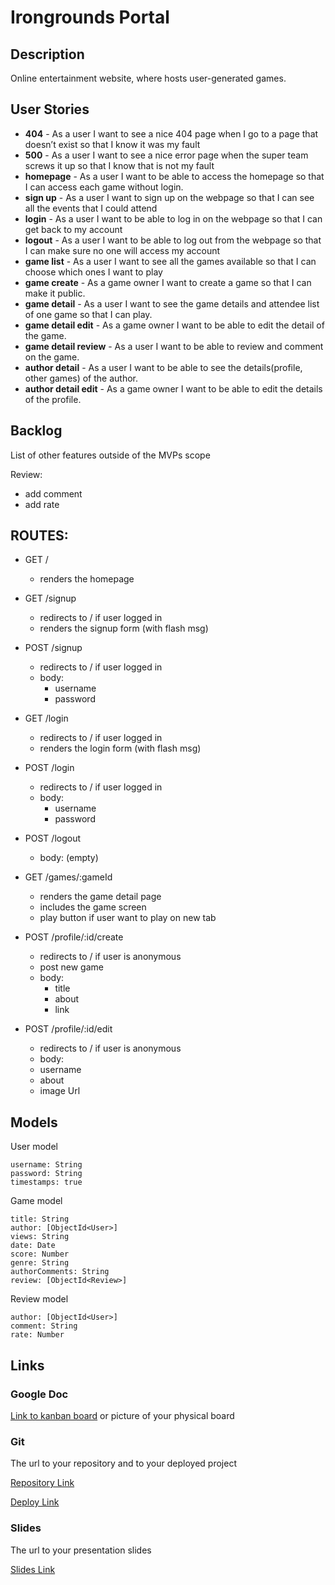 # Irongrounds Portal

## Description

Online entertainment website, where hosts user-generated games.
 
## User Stories

- **404** - As a user I want to see a nice 404 page when I go to a page that doesn’t exist so that I know it was my fault 
- **500** - As a user I want to see a nice error page when the super team screws it up so that I know that is not my fault
- **homepage** - As a user I want to be able to access the homepage so that I can access each game without login.
- **sign up** - As a user I want to sign up on the webpage so that I can see all the events that I could attend
- **login** - As a user I want to be able to log in on the webpage so that I can get back to my account
- **logout** - As a user I want to be able to log out from the webpage so that I can make sure no one will access my account
- **game list** - As a user I want to see all the games available so that I can choose which ones I want to play
- **game create** - As a game owner I want to create a game so that I can make it public.
- **game detail** - As a user I want to see the game details and attendee list of one game so that I can play.  
- **game detail edit** - As a game owner I want to be able to edit the detail of the game.
- **game detail review** - As a user I want to be able to review and comment on the game.
- **author detail** - As a user I want to be able to see the details(profile, other games) of the author.
- **author detail edit** - As a game owner I want to be able to edit the details of the profile.


## Backlog

List of other features outside of the MVPs scope

Review:
- add comment
- add rate 


## ROUTES:

- GET / 
  - renders the homepage
- GET /signup
  - redirects to / if user logged in
  - renders the signup form (with flash msg)
- POST /signup
  - redirects to / if user logged in
  - body:
    - username
    - password
- GET /login
  - redirects to / if user logged in
  - renders the login form (with flash msg)
- POST /login
  - redirects to / if user logged in
  - body:
    - username
    - password
- POST /logout
  - body: (empty)


- GET /games/:gameId
  - renders the game detail page
  - includes the game screen
  - play button if user want to play on new tab

- POST /profile/:id/create 
  - redirects to / if user is anonymous
  - post new game
  - body: 
    - title
    - about
    - link

- POST /profile/:id/edit 
  - redirects to / if user is anonymous
   - body: 
    - username
    - about
    - image Url


## Models

User model
 
```
username: String
password: String
timestamps: true
```


Game model

```
title: String
author: [ObjectId<User>]
views: String
date: Date
score: Number
genre: String
authorComments: String
review: [ObjectId<Review>]
``` 

Review model

```
author: [ObjectId<User>]
comment: String
rate: Number

``` 

## Links

### Google Doc

[Link to kanban board](https://docs.google.com/document/d/1rL6N-UTQiaV5wIHTPQe-AgBBTvY2tGLS0AyNrI-_L_A/edit) or picture of your physical board

### Git

The url to your repository and to your deployed project

[Repository Link](https://github.com/SantAndresP/irongrounds-portal)

[Deploy Link](http://heroku.com)

### Slides

The url to your presentation slides

[Slides Link](http://slides.com)
